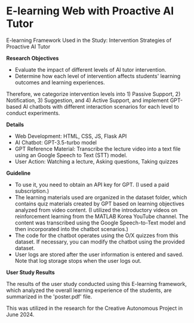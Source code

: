 # E-learning Web with Proactive AI Tutor
E-learning Framework Used in the Study: Intervention Strategies of Proactive AI Tutor

**Research Objectives**

- Evaluate the impact of different levels of AI tutor intervention.
- Determine how each level of intervention affects students' learning outcomes and learning experiences.

Therefore, we categorize intervention levels into 1) Passive Support, 2) Notification, 3) Suggestion, and 4) Active Support, and implement GPT-based AI chatbots with different interaction scenarios for each level to conduct experiments.

**Details**

- Web Development: HTML, CSS, JS, Flask API
- AI Chatbot: GPT-3.5-turbo model
- GPT Reference Material: Transcribe the lecture video into a text file using an Google Speech to Text (STT) model.
- User Action: Watching a lecture, Asking questions, Taking quizzes

**Guideline**

- To use it, you need to obtain an API key for GPT. (I used a paid subscription.)
- The learning materials used are organized in the dataset folder, which contains quiz materials created by GPT based on learning objectives analyzed from video content. (I utilized the introductory videos on reinforcement learning from the MATLAB Korea YouTube channel. The content was transcribed using the Google Speech-to-Text model and then incorporated into the chatbot scenarios.)
- The code for the chatbot operates using the O/X quizzes from this dataset. If necessary, you can modify the chatbot using the provided dataset.
- User logs are stored after the user information is entered and saved. Note that log storage stops when the user logs out.

**User Study Results**

The results of the user study conducted using this E-learning framework, which analyzed the overall learning experience of the students, are summarized in the 'poster.pdf' file.

This was utilized in the research for the Creative Autonomous Project in June 2024.
